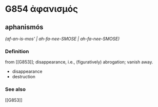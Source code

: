 # G854 ἀφανισμός

## aphanismós

_(af-an-is-mos' | ah-fa-nee-SMOSE | ah-fa-nee-SMOSE)_

### Definition

from [[G853]]; disappearance, i.e., (figuratively) abrogation; vanish away.

- disappearance
- destruction

### See also

[[G853]]

